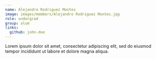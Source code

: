 ```yaml
---
name: Alejandro Rodriguez Montes
image: images/members/Alejandro Rodriguez Montes.jpg
role: undergrad
group: alum
links:
  github: john-doe
---
```

Lorem ipsum dolor sit amet, consectetur adipiscing elit, sed do eiusmod tempor incididunt ut labore et dolore magna aliqua.
